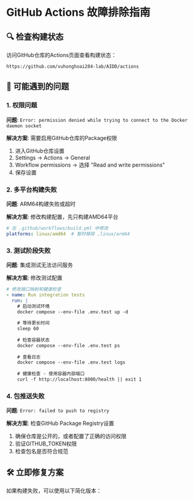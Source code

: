 # GitHub Actions 故障排除指南

## 🔍 检查构建状态

访问GitHub仓库的Actions页面查看构建状态：
```
https://github.com/vuhonghoai284-lab/AIDD/actions
```

## 🚨 可能遇到的问题

### 1. 权限问题

**问题**: `Error: permission denied while trying to connect to the Docker daemon socket`

**解决方案**: 需要启用GitHub仓库的Package权限

1. 进入GitHub仓库设置
2. Settings → Actions → General
3. Workflow permissions → 选择 "Read and write permissions"
4. 保存设置

### 2. 多平台构建失败

**问题**: ARM64构建失败或超时

**解决方案**: 修改构建配置，先只构建AMD64平台

```yaml
# 在 .github/workflows/build.yml 中修改
platforms: linux/amd64  # 暂时移除 ,linux/arm64
```

### 3. 测试阶段失败

**问题**: 集成测试无法访问服务

**解决方案**: 修改测试配置

```yaml
# 修改端口映射和健康检查
- name: Run integration tests
  run: |
    # 启动测试环境
    docker compose --env-file .env.test up -d
    
    # 等待更长时间
    sleep 60
    
    # 检查容器状态
    docker compose --env-file .env.test ps
    
    # 查看日志
    docker compose --env-file .env.test logs
    
    # 健康检查 - 使用容器内部端口
    curl -f http://localhost:8000/health || exit 1
```

### 4. 包推送失败

**问题**: `Error: failed to push to registry`

**解决方案**: 检查GitHub Package Registry设置

1. 确保仓库是公开的，或者配置了正确的访问权限
2. 验证GITHUB_TOKEN权限
3. 检查包名是否符合规范

## 🛠️ 立即修复方案

如果构建失败，可以使用以下简化版本：